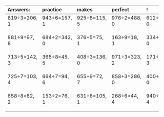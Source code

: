 | Answers: | practice | makes | perfect | ! |
| :--- | :--- | :--- | :--- | :--- |
| 619÷3=206, 1 | 943÷6=157, 1 | 925÷8=115, 5 | 976÷2=488, 0 | 612÷3=204, 0 | 
|   |   |   |   |   | 
|   |   |   |   |   | 
|   |   |   |   |   | 
| 881÷9=97, 8 | 684÷2=342, 0 | 376÷5=75, 1 | 163÷9=18, 1 | 334÷2=167, 0 | 
|   |   |   |   |   | 
|   |   |   |   |   | 
|   |   |   |   |   | 
| 713÷5=142, 3 | 365÷8=45, 5 | 408÷3=136, 0 | 971÷3=323, 2 | 171÷4=42, 3 | 
|   |   |   |   |   | 
|   |   |   |   |   | 
|   |   |   |   |   | 
| 725÷7=103, 4 | 664÷7=94, 6 | 655÷9=72, 7 | 858÷3=286, 0 | 400÷2=200, 0 | 
|   |   |   |   |   | 
|   |   |   |   |   | 
|   |   |   |   |   | 
| 658÷8=82, 2 | 153÷2=76, 1 | 631÷6=105, 1 | 268÷6=44, 4 | 940÷8=117, 4 | 
|   |   |   |   |   | 
|   |   |   |   |   | 
|   |   |   |   |   | 
